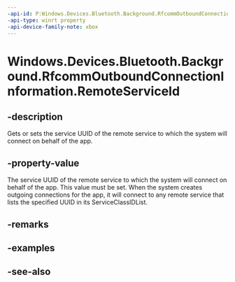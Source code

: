 ```yaml
---
-api-id: P:Windows.Devices.Bluetooth.Background.RfcommOutboundConnectionInformation.RemoteServiceId
-api-type: winrt property
-api-device-family-note: xbox
---
```


<!-- Property syntax
public Windows.Devices.Bluetooth.Rfcomm.RfcommServiceId RemoteServiceId { get;  set; }
-->

# Windows.Devices.Bluetooth.Background.RfcommOutboundConnectionInformation.RemoteServiceId

## -description
Gets or sets the service UUID of the remote service to which the system will connect on behalf of the app.

## -property-value
The service UUID of the remote service to which the system will connect on behalf of the app. This value must be set. When the system creates outgoing connections for the app, it will connect to any remote service that lists the specified UUID in its ServiceClassIDList.

## -remarks

## -examples

## -see-also
